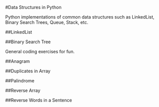 #Data Structures in Python

Python implementations of common data structures such as LinkedList, Binary Search Trees, Queue, Stack, etc.

##LinkedList

##Binary Search Tree

General coding exercises for fun.

##Anagram

##Duplicates in Array

##Palindrome

##Reverse Array

##Reverse Words in a Sentence